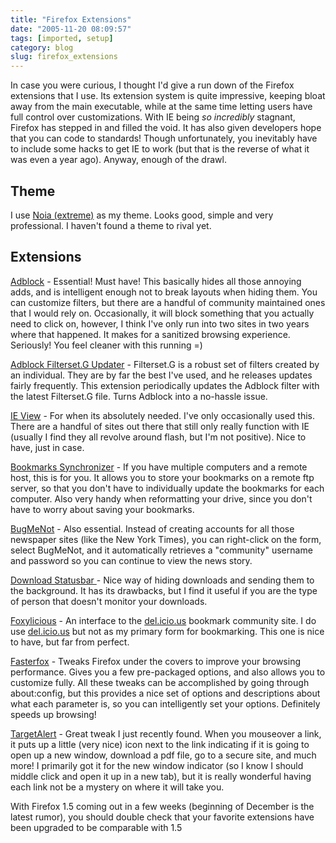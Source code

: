 ```yaml
---
title: "Firefox Extensions"
date: "2005-11-20 08:09:57"
tags: [imported, setup]
category: blog
slug: firefox_extensions
---
```


In case you were curious, I thought I'd give a run down of the Firefox extensions that I use. Its extension system is quite impressive, keeping bloat away from the main executable, while at the same time letting users have full control over customizations. With IE being <span style="font-style: italic;">so incredibly</span> stagnant, Firefox has stepped in and filled the void. It has also given developers hope that you can code to standards! Though unfortunately, you inevitably have to include some hacks to get IE to work (but that is the reverse of what it was even a year ago). Anyway, enough of the drawl.

## Theme

I use <a href="https://addons.mozilla.org/themes/moreinfo.php?id=72&application=firefox">Noia (extreme)</a> as my theme. Looks good, simple and very professional. I haven't found a theme to rival yet.

## Extensions

<a href="https://addons.mozilla.org/extensions/moreinfo.php?id=10&application=firefox">Adblock</a> - Essential! Must have! This basically hides all those annoying adds, and is intelligent enough not to break layouts when hiding them. You can customize filters, but there are a handful of community maintained ones that I would rely on. Occasionally, it will block something that you actually need to click on, however, I think I've only run into two sites in two years where that happened. It makes for a sanitized browsing experience. Seriously! You feel cleaner with this running =)

<a href="https://addons.mozilla.org/extensions/moreinfo.php?id=1136">Adblock Filterset.G Updater</a> - Filterset.G is a robust set of filters created by an individual. They are by far the best I've used, and he releases updates fairly frequently. This extension periodically updates the Adblock filter with the latest Filterset.G file. Turns Adblock into a no-hassle issue.

<a href="https://addons.mozilla.org/extensions/moreinfo.php?id=35&application=firefox">IE View</a> - For when its absolutely needed. I've only occasionally used this. There are a handful of sites out there that still only really function with IE (usually I find they all revolve around flash, but I'm not positive). Nice to have, just in case.

<a href="https://addons.mozilla.org/extensions/moreinfo.php?application=firefox&category=Bookmarks&numpg=10&id=14">Bookmarks Synchronizer</a> - If you have multiple computers and a remote host, this is for you. It allows you to store your bookmarks on a remote ftp server, so that you don't have to individually update the bookmarks for each computer. Also very handy when reformatting your drive, since you don't have to worry about saving your bookmarks.

<a href="https://www.bugmenot.com/">BugMeNot</a> - Also essential. Instead of creating accounts for all those newspaper sites (like the New York Times), you can right-click on the form, select BugMeNot, and it automatically retrieves a "community" username and password so you can continue to view the news story.

<a href="https://addons.mozilla.org/extensions/moreinfo.php?id=26">Download Statusbar </a>- Nice way of hiding downloads and sending them to the background. It has its drawbacks, but I find it useful if you are the type of person that doesn't monitor your downloads.

<a href="https://addons.mozilla.org/extensions/moreinfo.php?id=342">Foxylicious</a> - An interface to the <a href="https://del.icio.us/">del.icio.us</a> bookmark community site. I do use <a href="https://del.icio.us/">del.icio.us</a> but not as my primary form for bookmarking. This one is nice to have, but far from perfect.

<a href="https://addons.mozilla.org/extensions/moreinfo.php?id=1269&application=firefox">Fasterfox</a> - Tweaks Firefox under the covers to improve your browsing performance. Gives you a few pre-packaged options, and also allows you to customize fully. All these tweaks can be accomplished by going through about:config, but this provides a nice set of options and descriptions about what each parameter is, so you can intelligently set your options. Definitely speeds up browsing!

<a href="https://addons.mozilla.org/extensions/moreinfo.php?id=230">TargetAlert</a> - Great tweak I just recently found. When you mouseover a link, it puts up a little (very nice) icon next to the link indicating if it is going to open up a new window, download a pdf file, go to a secure site, and much more! I primarily got it for the new window indicator (so I know I should middle click and open it up in a new tab), but it is really wonderful having each link not be a mystery on where it will take you.

With Firefox 1.5 coming out in a few weeks (beginning of December is the latest rumor), you should double check that your favorite extensions have been upgraded to be comparable with 1.5

